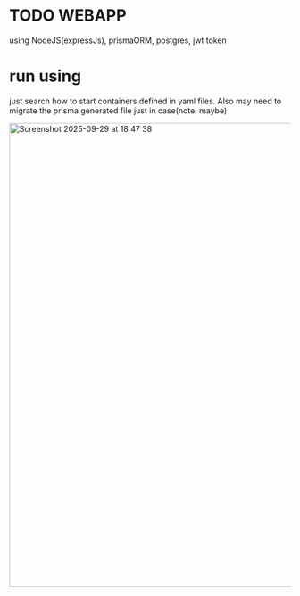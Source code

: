 # TODO WEBAPP

using NodeJS(expressJs), prismaORM, postgres, jwt token


# run using
just search how to start containers defined in yaml files. Also may need to migrate the prisma generated file just in case(note: maybe)

<img width="1470" height="832" alt="Screenshot 2025-09-29 at 18 47 38" src="https://github.com/user-attachments/assets/442801e3-b3ac-4b74-a0e8-3b961df77b2f" />
